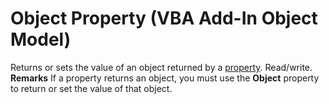 
# Object Property (VBA Add-In Object Model)



Returns or sets the value of an object returned by a  [property](b8bdf64f-5920-1ae9-16d0-b26d09524a30.md). Read/write.
 **Remarks**
If a property returns an object, you must use the  **Object** property to return or set the value of that object.
